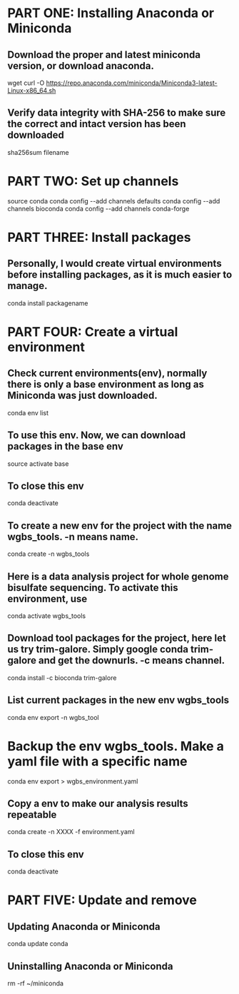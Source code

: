 # PART ONE: Installing Anaconda or Miniconda

## Download the proper and latest miniconda version, or download anaconda.
wget curl -O https://repo.anaconda.com/miniconda/Miniconda3-latest-Linux-x86_64.sh   

## Verify data integrity with SHA-256 to make sure the correct and intact version has been downloaded
sha256sum filename

# PART TWO: Set up channels

source conda 
conda config --add channels defaults
conda config --add channels bioconda
conda config --add channels conda-forge

# PART THREE: Install packages

## Personally, I would create virtual environments before installing packages, as it is much easier to manage.
conda install packagename 

# PART FOUR: Create a virtual environment

## Check current environments(env), normally there is only a base environment as long as Miniconda was just downloaded. 
conda env list

## To use this env. Now, we can download packages in the base env
source activate base

## To close this env
conda deactivate

## To create a new env for the project with the name wgbs_tools. -n means name.
conda create -n wgbs_tools

## Here is a data analysis project for whole genome bisulfate sequencing. To activate this environment, use
conda activate wgbs_tools

## Download tool packages for the project, here let us try trim-galore. Simply google conda trim-galore and get the downurls. -c means channel. 
conda install -c bioconda trim-galore

## List current packages in the new env wgbs_tools
conda env export -n wgbs_tool

# Backup the env wgbs_tools. Make a yaml file with a specific name 
conda env export > wgbs_environment.yaml

## Copy a env to make our analysis results repeatable
conda create -n XXXX -f environment.yaml

## To close this env
conda deactivate

# PART FIVE: Update and remove

## Updating Anaconda or Miniconda
conda update conda

## Uninstalling Anaconda or Miniconda
rm -rf ~/miniconda
